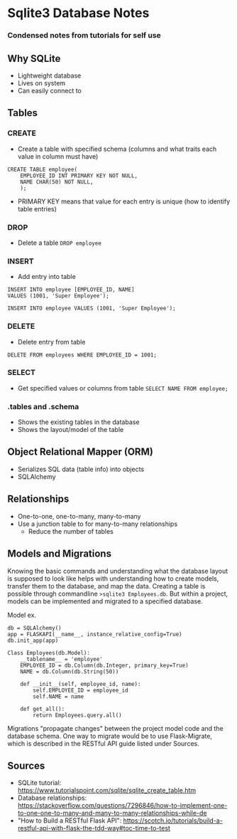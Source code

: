 # Sqlite3 Database Notes
### Condensed notes from tutorials for self use

## Why SQLite
* Lightweight database
* Lives on system
* Can easily connect to

## Tables

### CREATE 
* Create a table with specified schema (columns and what traits each value in column must have)
```
CREATE TABLE employee(
    EMPLOYEE_ID INT PRIMARY KEY NOT NULL,
    NAME CHAR(50) NOT NULL,
    );
```
* PRIMARY KEY means that value for each entry is unique (how to identify table entries)

### DROP
* Delete a table
`DROP employee`

### INSERT
* Add entry into table
```
INSERT INTO employee [EMPLOYEE_ID, NAME]
VALUES (1001, 'Super Employee');
```

```
INSERT INTO employee VALUES (1001, 'Super Employee');
```

### DELETE
* Delete entry from table
```
DELETE FROM employees WHERE EMPLOYEE_ID = 1001;
```

### SELECT
* Get specified values or columns from table
`SELECT NAME FROM employee;`

### .tables and .schema
* Shows the existing tables in the database
* Shows the layout/model of the table

## Object Relational Mapper (ORM)
* Serializes SQL data (table info) into objects
* SQLAlchemy

## Relationships
* One-to-one, one-to-many, many-to-many
* Use a junction table to for many-to-many relationships
    * Reduce the number of tables

## Models and Migrations
Knowing the basic commands and understanding what the database layout is supposed to look like helps with understanding how to create models, transfer them to the database, and map the data. Creating a table is possible through commandline `>sqlite3 Employees.db`. But within a project, models can be implemented and migrated to a specified database.

Model ex.
```
db = SQLAlchemy()
app = FLASKAPI(__name__, instance_relative_config=True)
db.init_app(app)

Class Employees(db.Model):
    __tablename__ = 'employee'
    EMPLOYEE_ID = db.Column(db.Integer, primary_key=True)
    NAME = db.Column(db.String(50))

    def __init__(self, employee_id, name):
        self.EMPLOYEE_ID = employee_id
        self.NAME = name

    def get_all():
        return Employees.query.all()
```

Migrations "propagate changes" between the project model code and the database schema. One way to migrate would be to use Flask-Migrate, which is described in the RESTful API guide listed under Sources.

## Sources
* SQLite tutorial: https://www.tutorialspoint.com/sqlite/sqlite_create_table.htm
* Database relationships: https://stackoverflow.com/questions/7296846/how-to-implement-one-to-one-one-to-many-and-many-to-many-relationships-while-de
* "How to Build a RESTful Flask API": https://scotch.io/tutorials/build-a-restful-api-with-flask-the-tdd-way#toc-time-to-test